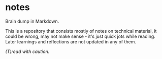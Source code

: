 notes
=====

Brain dump in Markdown.

This is a repository that consists mostly of notes on technical material, it could be wrong, may not make sense - it's just quick jots while reading. Later learnings and reflections are not updated in any of them.

*(T)read with caution.*
